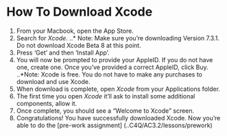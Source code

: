 # How To Download Xcode

1. From your Macbook, open the App Store.
2. Search for *Xcode*.
..* Note: Make sure you’re downloading Version 7.3.1. Do not download Xcode Beta 8 at this point. 
3. Press ‘Get’ and then ‘Install App’. 
4. You will now be prompted to provide your AppleID. If you do not have one, create one. Once you’ve provided a correct AppleID, click Buy.
..*Note: Xcode is free. You do not have to make any purchases to download and use Xcode.
4. When download is complete, open *Xcode* from your Applications folder. 
5. The first time you open *Xcode* it’ll ask to install some additional components, allow it.
6. Once complete, you should see a “Welcome to Xcode” screen. 
7. Congratulations! You have successfully downloaded Xcode. Now you’re able to do the [pre-work assignment] (..C4Q/AC3.2/lessons/prework)
